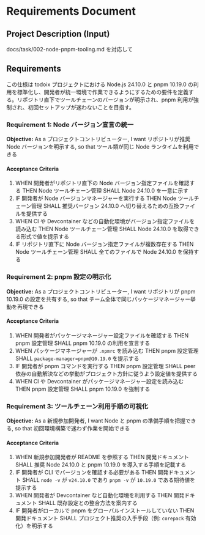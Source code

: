 # Requirements Document

## Project Description (Input)

docs/task/002-node-pnpm-tooling.md を対応して

## Requirements

この仕様は todoix プロジェクトにおける Node.js 24.10.0 と pnpm 10.19.0 の利用を標準化し、開発者が統一環境で作業できるようにするための要件を定義する。リポジトリ直下でツールチェーンのバージョンが明示され、pnpm 利用が強制され、初回セットアップが迷わないことを目指す。

### Requirement 1: Node バージョン宣言の統一

**Objective:** As a プロジェクトコントリビューター, I want リポジトリが推奨 Node バージョンを明示する, so that ツール類が同じ Node ランタイムを利用できる

#### Acceptance Criteria

1. WHEN 開発者がリポジトリ直下の Node バージョン指定ファイルを確認する THEN Node ツールチェーン管理 SHALL Node 24.10.0 を一意に示す
2. IF 開発者が Node バージョンマネージャーを実行する THEN Node ツールチェーン管理 SHALL 推奨バージョン 24.10.0 へ切り替えるための互換ファイルを提供する
3. WHEN CI や Devcontainer などの自動化環境がバージョン指定ファイルを読み込む THEN Node ツールチェーン管理 SHALL Node 24.10.0 を取得できる形式で値を提示する
4. IF リポジトリ直下に Node バージョン指定ファイルが複数存在する THEN Node ツールチェーン管理 SHALL 全てのファイルで Node 24.10.0 を保持する

### Requirement 2: pnpm 設定の明示化

**Objective:** As a プロジェクトコントリビューター, I want リポジトリが pnpm 10.19.0 の設定を共有する, so that チーム全体で同じパッケージマネージャー挙動を再現できる

#### Acceptance Criteria

1. WHEN 開発者がパッケージマネージャー設定ファイルを確認する THEN pnpm 設定管理 SHALL pnpm 10.19.0 の利用を宣言する
2. WHEN パッケージマネージャーが `.npmrc` を読み込む THEN pnpm 設定管理 SHALL `package-manager=pnpm@10.19.0` を提示する
3. IF 開発者が pnpm コマンドを実行する THEN pnpm 設定管理 SHALL peer 依存の自動解決などの挙動がプロジェクト方針に従うよう設定値を提供する
4. WHEN CI や Devcontainer がパッケージマネージャー設定を読み込む THEN pnpm 設定管理 SHALL pnpm 10.19.0 を強制する

### Requirement 3: ツールチェーン利用手順の可視化

**Objective:** As a 新規参加開発者, I want Node と pnpm の準備手順を把握できる, so that 初回環境構築で迷わず作業を開始できる

#### Acceptance Criteria

1. WHEN 新規参加開発者が README を参照する THEN 開発ドキュメント SHALL 推奨 Node 24.10.0 と pnpm 10.19.0 を導入する手順を記載する
2. IF 開発者が CLI でバージョンを確認する必要がある THEN 開発ドキュメント SHALL `node -v` が `v24.10.0` であり `pnpm -v` が `10.19.0` である期待値を提示する
3. WHEN 開発者が Devcontainer など自動化環境を利用する THEN 開発ドキュメント SHALL 既存設定との整合方法を案内する
4. IF 開発者がローカルで pnpm をグローバルインストールしていない THEN 開発ドキュメント SHALL プロジェクト推奨の入手手段（例: `corepack` 有効化）を明示する
